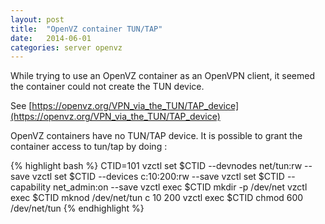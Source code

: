 ```yaml
---
layout: post
title:  "OpenVZ container TUN/TAP"
date:   2014-06-01
categories: server openvz
---
```


While trying to use an OpenVZ container as an OpenVPN client, 
it seemed the container could not create the TUN device.

See
[https://openvz.org/VPN_via_the_TUN/TAP_device](https://openvz.org/VPN_via_the_TUN/TAP_device)

OpenVZ containers have no TUN/TAP device.
It is possible to grant the container access to tun/tap by doing :

{% highlight bash %}
  CTID=101
  vzctl set $CTID --devnodes net/tun:rw --save
  vzctl set $CTID --devices c:10:200:rw --save
  vzctl set $CTID --capability net_admin:on --save
  vzctl exec $CTID mkdir -p /dev/net
  vzctl exec $CTID mknod /dev/net/tun c 10 200
  vzctl exec $CTID chmod 600 /dev/net/tun
{% endhighlight %}
